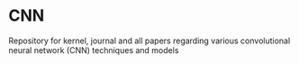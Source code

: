 # CNN
Repository for kernel, journal and all papers regarding various convolutional neural network (CNN) techniques and models 
